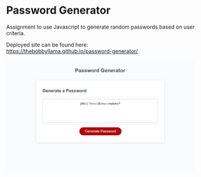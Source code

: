 # Password Generator
Assignment to use Javascript to generate random passwords based on user criteria.

Deployed site can be found here:
https://thebobbyllama.github.io/password-generator/

![Project Screenshot](/snapshot.jpg?raw=true)
